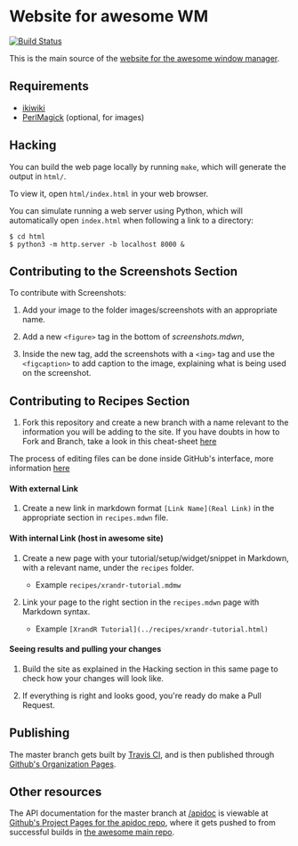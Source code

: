 # Website for awesome WM

[![Build Status](https://travis-ci.org/awesomeWM/awesome-www.svg?branch=master)](https://travis-ci.org/awesomeWM/awesome-www)

This is the main source of the
[website for the awesome window manager](https://awesomewm.org/).

## Requirements

- [ikiwiki](https://ikiwiki.info/)
- [PerlMagick](https://www.imagemagick.org/script/perl-magick.php) (optional,
  for images)

## Hacking

You can build the web page locally by running `make`, which will generate the
output in `html/`.

To view it, open `html/index.html` in your web browser.

You can simulate running a web server using Python, which will automatically
open `index.html` when following a link to a directory:

    $ cd html
    $ python3 -m http.server -b localhost 8000 &

## Contributing to the Screenshots Section

To contribute with Screenshots:

1. Add your image to the folder images/screenshots with an appropriate name.

1. Add a new `<figure>` tag in the bottom of *screenshots.mdwn*,

1. Inside the new tag, add the screenshots with a `<img>` tag and use the `<figcaption>` to add caption to the image, explaining what is being used on the screenshot.

## Contributing to Recipes Section

1. Fork this repository and create a new branch with a name relevant to the information you will be adding to the site.
If you have doubts in how to Fork and Branch, take a look in this cheat-sheet [here](https://www.git-tower.com/blog/git-cheat-sheet/)

The process of editing files can be done inside GitHub's interface, more information [here](https://help.github.com/articles/github-flow/)

#### With external Link

1. Create a new link in markdown format `[Link Name](Real Link)` in the appropriate section in `recipes.mdwn` file.

#### With internal Link (host in awesome site)

1. Create a new page with your tutorial/setup/widget/snippet in Markdown, with a relevant name, under the `recipes` folder.

   - Example `recipes/xrandr-tutorial.mdmw`

1. Link your page to the right section in the `recipes.mdwn` page with Markdown syntax.

   - Example `[XrandR Tutorial](../recipes/xrandr-tutorial.html)`

#### Seeing results and pulling your changes

1. Build the site as explained in the Hacking section in this same page to check how your changes will look like.

1. If everything is right and looks good, you're ready do make a Pull Request.

## Publishing

The master branch gets built by
[Travis CI](https://travis-ci.org/awesomeWM/awesome-www/), and is then published
through [Github's Organization Pages](https://github.com/awesomeWM/awesomeWM.github.io).

## Other resources

The API documentation for the master branch at
[/apidoc](https://awesomewm.org/apidoc/) is viewable at [Github's Project
Pages for the apidoc repo](https://github.com/awesomeWM/apidoc), where it gets
pushed to from successful builds in [the awesome main
repo](https://github.com/awesomeWM/awesome/).
